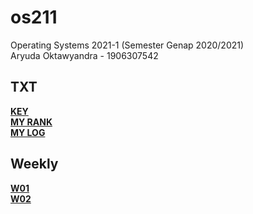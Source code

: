 # os211
Operating Systems 2021-1 (Semester Genap 2020/2021) <br>
Aryuda Oktawyandra - 1906307542

## TXT
<b>[KEY](https://aryudaokta.github.io/os211/TXT/mypubkey.txt)</b> <br>
<b>[MY RANK](https://aryudaokta.github.io/os211/TXT/myrank.txt)</b> <br>
<b>[MY LOG](https://aryudaokta.github.io/os211/TXT/mylog.txt)</b> <br>

## Weekly
<b>[W01](https://aryudaokta.github.io/os211/W01/)</b> <br>
<b>[W02](https://aryudaokta.github.io/os211/W02/)</b>
